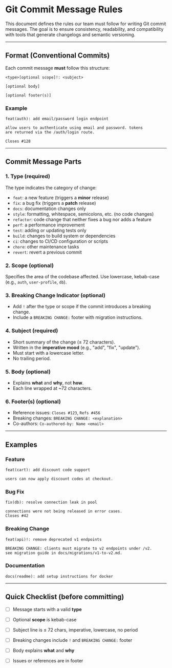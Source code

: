 # Git Commit Message Rules

This document defines the rules our team must follow for writing Git commit messages. The goal is to ensure consistency, readability, and compatibility with tools that generate changelogs and semantic versioning.

---

## Format (Conventional Commits)

Each commit message **must** follow this structure:

```
<type>[optional scope]!: <subject>

[optional body]

[optional footer(s)]
```

### Example

```
feat(auth): add email/password login endpoint

allow users to authenticate using email and password. tokens
are returned via the /auth/login route.

Closes #128
```

---

## Commit Message Parts

### 1. Type (required)

The type indicates the category of change:

* `feat`: a new feature (triggers a **minor** release)
* `fix`: a bug fix (triggers a **patch** release)
* `docs`: documentation changes only
* `style`: formatting, whitespace, semicolons, etc. (no code changes)
* `refactor`: code change that neither fixes a bug nor adds a feature
* `perf`: a performance improvement
* `test`: adding or updating tests only
* `build`: changes to build system or dependencies
* `ci`: changes to CI/CD configuration or scripts
* `chore`: other maintenance tasks
* `revert`: revert a previous commit

### 2. Scope (optional)

Specifies the area of the codebase affected. Use lowercase, kebab-case (e.g., `auth`, `user-profile`, `db`).

### 3. Breaking Change Indicator (optional)

* Add `!` after the type or scope if the commit introduces a breaking change.
* Include a `BREAKING CHANGE:` footer with migration instructions.

### 4. Subject (required)

* Short summary of the change (≤ 72 characters).
* Written in the **imperative mood** (e.g., "add", "fix", "update").
* Must start with a lowercase letter.
* No trailing period.

### 5. Body (optional)

* Explains **what** and **why**, not **how**.
* Each line wrapped at \~72 characters.

### 6. Footer(s) (optional)

* Reference issues: `Closes #123`, `Refs #456`
* Breaking changes: `BREAKING CHANGE: <explanation>`
* Co-authors: `Co-authored-by: Name <email>`

---

## Examples

### Feature

```
feat(cart): add discount code support

users can now apply discount codes at checkout.
```

### Bug Fix

```
fix(db): resolve connection leak in pool

connections were not being released in error cases.
Closes #42
```

### Breaking Change

```
feat(api)!: remove deprecated v1 endpoints

BREAKING CHANGE: clients must migrate to v2 endpoints under /v2.
see migration guide in docs/migrations/v1-to-v2.md.
```

### Documentation

```
docs(readme): add setup instructions for docker
```

---

## Quick Checklist (before committing)

* [ ] Message starts with a valid **type**
* [ ] Optional **scope** is kebab-case
* [ ] Subject line is ≤ 72 chars, imperative, lowercase, no period
* [ ] Breaking changes include `!` and `BREAKING CHANGE:` footer
* [ ] Body explains **what** and **why**
* [ ] Issues or references are in footer

